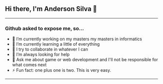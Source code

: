 ## Hi there, I'm Anderson Silva 👋

<hr>

### Github asked to expose me, so...

- 🔭 I’m currently working on my masters my masters in informatics
- 🌱 I’m currently learning a little of everything
- 👯 I try to collaborate in whatever I can
- 🤔 I’m always looking for help
- 💬 Ask me about game or web development and I'll not be responsible for what comes next
- ⚡ Fun fact: one plus one is two. This is very easy.

<hr>
<!--
**andsfonseca/andsfonseca** is a ✨ _special_ ✨ repository because its `README.md` (this file) appears on your GitHub profile.


-->
